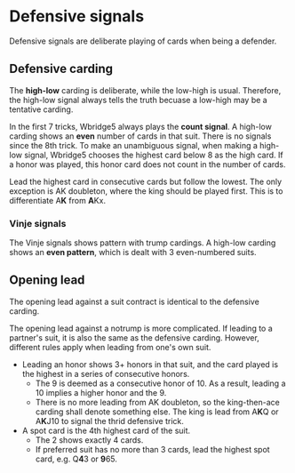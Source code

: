 Defensive signals
=================
Defensive signals are deliberate playing of cards when being a defender.

Defensive carding
-----------------
The **high-low** carding is deliberate, while the low-high is usual.
Therefore, the high-low signal always tells the truth becuase a low-high may be
a tentative carding.

In the first 7 tricks, Wbridge5 always plays the **count signal**.  A high-low
carding shows an **even** number of cards in that suit.  There is no signals
since the 8th trick.  To make an unambiguous signal, when making a high-low
signal, Wbridge5 chooses the highest card below 8 as the high card.  If a honor 
was played, this honor card does not count in the number of cards.

Lead the highest card in consecutive cards but follow the lowest.  The only
exception is AK doubleton, where the king should be played first.  This is to
differentiate A**K** from **A**Kx.

### Vinje signals ###
The Vinje signals shows pattern with trump cardings.  A high-low carding shows
an **even pattern**, which is dealt with 3 even-numbered suits.

Opening lead
-------------
The opening lead against a suit contract is identical to the defensive carding.

The opening lead against a notrump is more complicated.  If leading to a
partner's suit, it is also the same as the defensive carding.  However,
different rules apply when leading from one's own suit.

* Leading an honor shows 3+ honors in that suit, and the card played is the
  highest in a series of consecutive honors.
  -	The 9 is deemed as a consecutive honor of 10.  As a result, leading a 10
	implies a higher honor and the 9.
  - There is no more leading from AK doubleton, so the king-then-ace carding
	shall denote something else.  The king is lead from A**K**Q or A**K**J10 to
	signal the thrid defensive trick.
* A spot card is the 4th highest card of the suit.
  - The 2 shows exactly 4 cards.
  - If preferred suit has no more than 3 cards, lead the highest spot card,
	e.g. Q**4**3 or **9**65.
